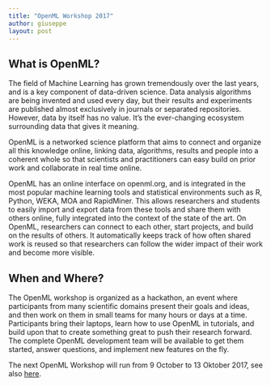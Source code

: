 ```yaml
---
title: "OpenML Workshop 2017"
author: giuseppe
layout: post
---
```


## What is OpenML?

The field of Machine Learning has grown tremendously over the last years, and is a key component of data-driven science. Data analysis algorithms are being invented and used every day, but their results and experiments are published almost exclusively in journals or separated repositories. However, data by itself has no value. It’s the ever-changing ecosystem surrounding data that gives it meaning.

OpenML is a networked science platform that aims to connect and organize all this knowledge online, linking data, algorithms, results and people into a coherent whole so that scientists and practitioners can easy build on prior work and collaborate in real time online.

<!--more-->

OpenML has an online interface on openml.org, and is integrated in the most popular machine learning tools and statistical environments such as R, Python, WEKA, MOA and RapidMiner. This allows researchers and students to easily import and export data from these tools and share them with others online, fully integrated into the context of the state of the art. On OpenML, researchers can connect to each other, start projects, and build on the results of others. It automatically keeps track of how often shared work is reused so that researchers can follow the wider impact of their work and become more visible.

## When and Where?

The OpenML workshop is organized as a hackathon, an event where participants from many scientific domains present their goals and ideas, and then work on them in small teams for many hours or days at a time. Participants bring their laptops, learn how to use OpenML in tutorials, and build upon that to create something great to push their research forward. The complete OpenML development team will be available to get them started, answer questions, and implement new features on the fly.

The next OpenML Workshop will run from 9 October to 13 Oktober 2017, see also [here](http://hackathon.openml.org). 
